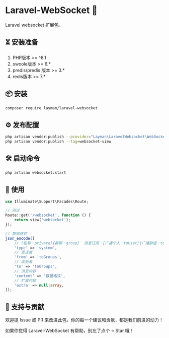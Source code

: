 # Laravel-WebSocket 🔐

Laravel websocket 扩展包。

## ⏳ 安装准备

1. PHP版本 >= ^8.1
2. swoole版本 >= 6.*
3. predis/predis 版本 >= 3.*
4. redis版本 >= 7.*

## 📦 安装

```bash
composer require layman/laravel-websocket
```

## ⚙️ 发布配置

```bash
php artisan vendor:publish --provider="Layman\LaravelWebsocket\WebSocketServiceProvider" --tag=websocket
php artisan vendor:publish --tag=websocket-view
```

## 🛠️ 启动命令

```bash
php artisan websocket:start
```

## 🚀 使用

```php
use Illuminate\Support\Facades\Route;

// 测试
Route::get('/websocket', function () {
    return view('websocket');
});

// 数据格式
json_encode([
    // {私聊：private}{群聊：group}  消息订阅：{广播个人：toUser}{广播群组：toGroups}{广播现在线所有连接：toOnline}
    'type' => 'system',
    // 发送者
    'from' => 'toGroups', 
    // 收到者
    'to' => 'toGroups',
    // 消息内容
    'content' => '数据格式',
    // 扩展内容
    'extra' => null|array,
]);
```

## 🙌 支持与贡献

欢迎提 Issue 或 PR 来改进此包。你的每一个建议和贡献，都是我们前进的动力！

如果你觉得 Laravel-WebSocket 有帮助，别忘了点个 ⭐ Star 哦！

